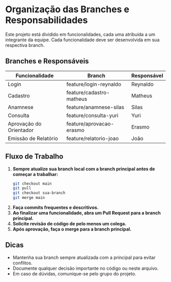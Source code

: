 # Organização das Branches e Responsabilidades

Este projeto está dividido em funcionalidades, cada uma atribuída a um integrante da equipe. Cada funcionalidade deve ser desenvolvida em sua respectiva branch.

## Branches e Responsáveis

| Funcionalidade           | Branch                     | Responsável  |
|------------------------- |---------------------------|--------------|
| Login                    | feature/login-reynaldo     | Reynaldo     |
| Cadastro                 | feature/cadastro-matheus   | Matheus      |
| Anamnese                 | feature/anamnese-silas     | Silas        |
| Consulta                 | feature/consulta-yuri      | Yuri         |
| Aprovação do Orientador  | feature/aprovacao-erasmo   | Erasmo       |
| Emissão de Relatório     | feature/relatorio-joao     | João         |

## Fluxo de Trabalho

1. **Sempre atualize sua branch local com a branch principal antes de começar a trabalhar:**
   ```bash
   git checkout main
   git pull
   git checkout sua-branch
   git merge main
   ```
2. **Faça commits frequentes e descritivos.**
3. **Ao finalizar uma funcionalidade, abra um Pull Request para a branch principal.**
4. **Solicite revisão de código de pelo menos um colega.**
5. **Após aprovação, faça o merge para a branch principal.**

## Dicas

- Mantenha sua branch sempre atualizada com a principal para evitar conflitos.
- Documente qualquer decisão importante no código ou neste arquivo.
- Em caso de dúvidas, comunique-se pelo grupo do projeto.
